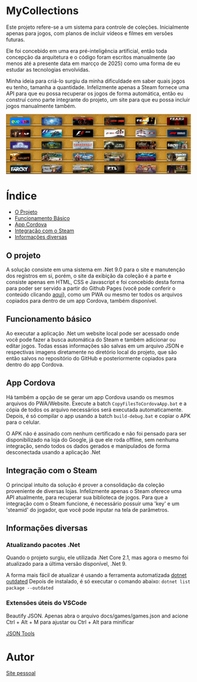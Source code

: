 # MyCollections

Este projeto refere-se a um sistema para controle de coleções. Inicialmente apenas para jogos, com planos de incluir vídeos e filmes em versões futuras.

Ele foi concebido em uma era pré-inteligência artificial, então toda concepção da arquitetura e o código foram escritos manualmente (ao menos até a presente data em marcço de 2025) como uma forma de eu estudar as tecnologias envolvidas.

Minha ideia para criá-lo surgiu da minha dificuldade em saber quais jogos eu tenho, tamanha a quantidade. Infelizmente apenas a Steam fornece uma API para que eu possa recuperar os jogos de forma automática, então eu construí como parte integrante do projeto, um site para que eu possa incluir jogos manualmente também.

![png](https://github.com/PRElias/MyCollections/blob/master/readme-images-01.png)

# Índice
* [O Projeto](#O-projeto)
* [Funcionamento Básico](#Funcionamento-básico)
* [App Cordova](#app-cordova)
* [Integração com o Steam](#Integração-com-o-Steam)
* [Informações diversas](#Informações-diversas)

## O projeto

A solução consiste em uma sistema em .Net 9.0 para o site e manutenção dos registros em si, porém, o site da exibição da coleção é a parte e consiste apenas em HTML, CSS e Javascript e foi concebido desta forma para poder ser servido a partir do Github Pages (você pode conferir o conteúdo clicando [aqui](https://mycollections.paulorobertoelias.com.br/)), como um PWA ou mesmo ter todos os arquivos copiados para dentro de um app Cordova, também disponível.

## Funcionamento básico

Ao executar a aplicação .Net um website local pode ser acessado onde você pode fazer a busca automática do Steam e também adicionar ou editar jogos. Todas essas informações são salvas em um arquivo JSON e respectivas imagens diretamente no diretório local do projeto, que são então salvos no repositório do GitHub e posteriormente copiados para dentro do app Cordova.

## App Cordova

Há também a opção de se gerar um app Cordova usando os mesmos arquivos do PWA/Website. Execute a batch `CopyFilesToCordovaApp.bat` e a cópia de todos os arquivo necessários será executada automaticamente. Depois, é só compilar o app usando a batch `build-debug.bat` e copiar o APK para o celular.

O APK não é assinado com nenhum certificado e não foi pensado para ser disponibilizado na loja do Google, já que ele roda offline, sem nenhuma integração, sendo todos os dados gerados e manipulados de forma desconectada usando a aplicação .Net

## Integração com o Steam

O principal intuito da solução é prover a consolidação da coleção proveniente de diversas lojas. Infelizmente apenas o Steam oferece uma API atualmente, para recuperar sua biblioteca de jogos. Para que a integração com o Steam funcione, é necessário possuir uma 'key' e um 'steamid' do jogador, que você pode inputar na tela de parâmetros.

## Informações diversas

### Atualizando pacotes .Net

Quando o projeto surgiu, ele utilizada .Net Core 2.1, mas agora o mesmo foi atualizado para a última versão disponível, .Net 9.

A forma mais fácil de atualizar é usando a ferramenta automatizada [dotnet outdated](https://github.com/dotnet-outdated/dotnet-outdated)
Depois de instalado, é só executar o comando abaixo:
`dotnet list package --outdated`

### Extensões úteis do VSCode

Beautify JSON. Apenas abra o arquivo docs/games/games.json and acione Ctrl + Alt + M para ajustar ou Ctrl + Alt para minificar

[JSON Tools](https://marketplace.visualstudio.com/items?itemName=eriklynd.json-tools)

# Autor

[Site pessoal](http://paulorobertoelias.com.br)

